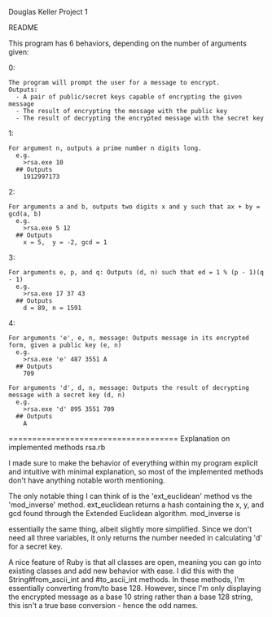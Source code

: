 Douglas Keller
Project 1

README

This program has 6 behaviors, depending on the number of arguments given:

0:

	The program will prompt the user for a message to encrypt.
	Outputs:
	  - A pair of public/secret keys capable of encrypting the given message
	  - The result of encrypting the message with the public key
	  - The result of decrypting the encrypted message with the secret key

1:

	For argument n, outputs a prime number n digits long.
	  e.g.
		>rsa.exe 10
	  ## Outputs
		1912997173

2:

	For arguments a and b, outputs two digits x and y such that ax + by = gcd(a, b)
	  e.g.
		>rsa.exe 5 12
	  ## Outputs
		x = 5,  y = -2, gcd = 1

3:

	For arguments e, p, and q: Outputs (d, n) such that ed = 1 % (p - 1)(q - 1)
	  e.g.
		>rsa.exe 17 37 43
	  ## Outputs
		d = 89, n = 1591

4:

	For arguments 'e', e, n, message: Outputs message in its encrypted form, given a public key (e, n)
	  e.g.
		>rsa.exe 'e' 487 3551 A
	  ## Outputs
		709

	For arguments 'd', d, n, message: Outputs the result of decrypting message with a secret key (d, n)
	  e.g.
		>rsa.exe 'd' 895 3551 709
	  ## Outputs
		A

====================================
Explanation on implemented methods
rsa.rb


I made sure to make the behavior of everything within my program explicit and intuitive with minimal explanation, so most of the implemented methods don't have anything notable worth mentioning.

The only notable thing I can think of is the 'ext_euclidean' method vs the 'mod_inverse' method.
ext_euclidean returns a hash containing the x, y, and gcd found through the Extended Euclidean algorithm. mod_inverse is 

essentially the same thing, albeit slightly more simplified. Since we don't need all three variables, it only returns the number needed in calculating 'd' for a secret key.

A nice feature of Ruby is that all classes are open, meaning you can go into existing classes and add new behavior with ease. I did this with the String#from_ascii_int and #to_ascii_int methods. In these methods, I'm essentially converting from/to base 128. However, since I'm only displaying the encrypted message as a base 10 string rather than a base 128 string, this isn't a true base conversion - hence the odd names.
